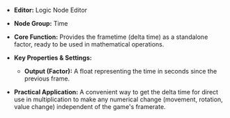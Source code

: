 - **Editor:** Logic Node Editor
    
- **Node Group:** Time
    
- **Core Function:** Provides the frametime (delta time) as a standalone factor, ready to be used in mathematical operations.
    
- **Key Properties & Settings:**
    
    - **Output (Factor):** A float representing the time in seconds since the previous frame.
        
- **Practical Application:** A convenient way to get the delta time for direct use in multiplication to make any numerical change (movement, rotation, value change) independent of the game's framerate.